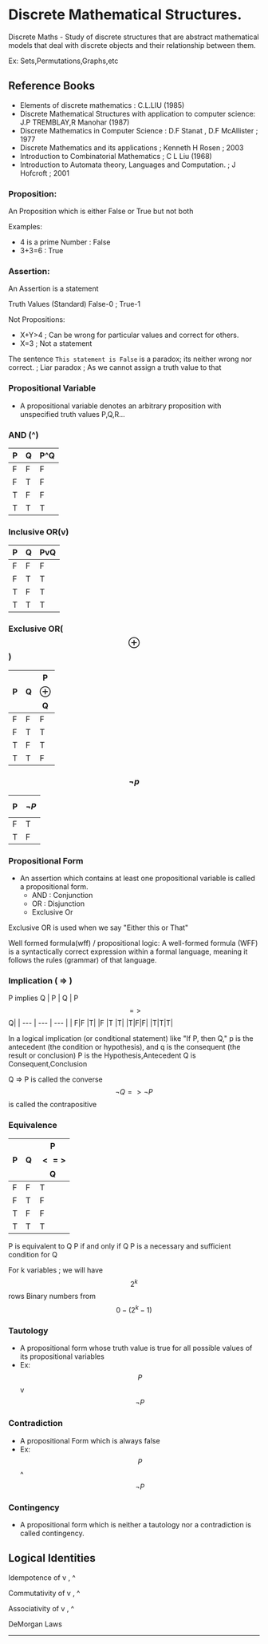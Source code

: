 # Discrete Mathematical Structures.

Discrete Maths - Study of discrete structures that are abstract mathematical models that deal with discrete objects and their relationship between them.

Ex: Sets,Permutations,Graphs,etc

## Reference Books
- Elements of discrete mathematics : C.L.LIU (1985)
- Discrete Mathematical Structures with application to computer science: J.P TREMBLAY,R Manohar (1987)
- Discrete Mathematics in Computer Science : D.F Stanat , D.F McAllister ; 1977
- Discrete Mathematics and its applications ; Kenneth H Rosen ; 2003
- Introduction to Combinatorial Mathematics ; C L Liu (1968)
- Introduction to Automata theory, Languages and Computation. ; J Hofcroft ; 2001


### Proposition:
An Proposition which is either False or True but not both

Examples:
- 4 is a prime Number : False
- 3+3=6 : True

### Assertion:
An Assertion is a statement 


Truth Values (Standard)
False-0 ; True-1


Not Propositions:
- X+Y>4 ; Can be wrong for particular values and correct for others.
- X=3 ; Not a statement

The sentence `This statement is False` is a paradox; its neither wrong nor correct. ; Liar paradox ; As we cannot assign a truth value to that



### Propositional Variable
- A propositional variable denotes an arbitrary proposition with unspecified truth values P,Q,R...


### AND (^)
| P | Q | P^Q|
| --- | --- | --- | 
| F|F |F|
|F |T |F|
|T|F|F|
|T|T|T|

### Inclusive OR(v)
| P | Q | PvQ|
| --- | --- | --- | 
| F|F |F|
|F |T |T|
|T|F|T|
|T|T|T|


### Exclusive OR( $$\oplus$$ )
| P | Q | P $$\oplus$$ Q|
| --- | --- | --- | 
| F|F |F|
|F |T |T|
|T|F|T|
|T|T|F|

### $$\neg p$$

| P | $$\neg P$$ |
| --- | --- | 
| F|T |
|T |F |

### Propositional Form
- An assertion which contains at least one propositional variable is called a propositional form.
    - AND  : Conjunction
    - OR : Disjunction
    - Exclusive Or



Exclusive OR is used when we say "Either this or That"


Well formed formula(wff) / propositional logic:
A well-formed formula (WFF) is a syntactically correct expression within a formal language, meaning it follows the rules (grammar) of that language.


### Implication ( => )
P implies Q
| P | Q | P $$=>$$ Q|
| --- | --- | --- | 
| F|F |T|
|F |T |T|
|T|F|F|
|T|T|T|

In a logical implication (or conditional statement) like "If P, then Q," p is the antecedent (the condition or hypothesis), and q is the consequent (the result or conclusion)
P is the Hypothesis,Antecedent
Q is Consequent,Conclusion

Q => P is called the converse
$$\neg Q => \neg P$$ is called the contrapositive
 
### Equivalence

| P | Q | P $$<=>$$ Q|
| --- | --- | --- | 
| F|F |T|
|F |T |F|
|T|F|F|
|T|T|T|

P is equivalent to Q
P if and only if Q
P is a necessary and sufficient condition for Q

For k variables ;  we will have $$2^k$$ rows
Binary numbers from $$0 - (2^k-1)$$

### Tautology
- A propositional form whose truth value is true for all possible values of its propositional variables
- Ex: $$P$$ v $$\neg P$$

### Contradiction
- A propositional Form which is always false
- Ex: $$P$$ ^ $$\neg P$$

### Contingency 
- A propositional form which is neither a tautology nor a contradiction is called contingency.


## Logical Identities

Idempotence of v  , ^ 


Commutativity of v , ^ 


Associativity of v , ^


DeMorgan Laws


---


